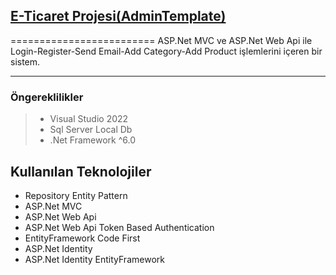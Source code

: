 ## <a href="https://github.com/serkanozsoz/OopPratictices/tree/master/UmlDiagrams/UniversityManagementSystem">E-Ticaret Projesi(AdminTemplate)</a>
=========================
ASP.Net MVC ve ASP.Net Web Api ile Login-Register-Send Email-Add Category-Add Product işlemlerini içeren bir sistem.

----------
### Öngereklilikler

> - Visual Studio 2022
> - Sql Server Local Db
> - .Net Framework ^6.0

## Kullanılan Teknolojiler ##

 - Repository Entity Pattern
 - ASP.Net MVC 
 - ASP.Net Web Api 
 - ASP.Net Web Api Token Based Authentication
 - EntityFramework Code First
 - ASP.Net Identity
 - ASP.Net Identity EntityFramework
 
 
 
